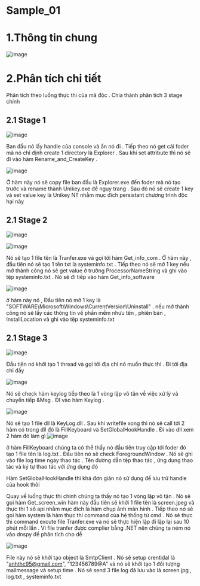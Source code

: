 # Sample_01

# 1.Thông tin chung


![image](https://github.com/YeuPIPI/Sample_01/assets/72372550/b7fb13f9-cb76-40a3-85a4-13775f4ca9d8)


# 2.Phân tích chi tiết

Phân tích theo luồng thực thi của mã độc . Chia thành phân tích 3 stage chính 

## 2.1 Stage 1

![image](https://github.com/YeuPIPI/Sample_01/assets/72372550/cd38ebab-f7fb-4b4e-87bf-143f53d5f090)

Ban đầu nó lấy handle của console và ẩn nó đi . Tiếp theo nó get cái foder mà nó chỉ định create 1 directory là Explorer . Sau khi set attribute thì nó sẽ đi vào hàm Rename_and_CreateKey . 

![image](https://github.com/YeuPIPI/Sample_01/assets/72372550/e8b79e2c-5639-4fdf-8523-e952a537775b)


Ở hàm này nó sẽ copy file ban đầu là Explorer.exe đến foder mà nó tạo trước và rename thành Unikey.exe để ngụy trang . Sau đó nó sẽ create 1 key và set value key là Unikey NT nhằm mục đích persistant chương trình độc hại này

## 2.1 Stage 2

![image](https://github.com/YeuPIPI/Sample_01/assets/72372550/e7e9c5ac-70df-404c-b0a8-345f283da866)

![image](https://github.com/YeuPIPI/Sample_01/assets/72372550/29ef08ab-3364-418e-bc96-d6598fe67821)


Nó sẽ tạo 1 file tên là Tranfer.exe  và gọi tới hàm Get_info_com . Ở hàm này , đầu tiên nó sẽ tạo 1 tên txt là systeminfo.txt . Tiếp theo nó sẽ mở 1 key nếu mở thành công nó sẽ get value ở trường ProcessorNameString và ghi vào tệp systeminfo.txt . Nó sẽ đi tiếp vào hàm Get_info_software 

![image](https://github.com/YeuPIPI/Sample_01/assets/72372550/7c52a1f8-c954-45a0-9593-9fdfde5d5e0d)

ở hàm này nó , Đầu tiên nó mở 1 key là "SOFTWARE\\Microsoft\\Windows\\CurrentVersion\\Uninstall" . nếu mở thành công nó sẽ lấy các thông tin về phần mềm nhưu tên , phiên bản , InstallLocation và ghi vào tệp systeminfo.txt

## 2.1 Stage 3

![image](https://github.com/YeuPIPI/Sample_01/assets/72372550/779409f9-9bcf-4070-836e-9adeb20984c9)

Đầu tiên nó khởi tạo 1 thread và gọi tới địa chỉ nó muốn thực thi . Đi tới địa chỉ đấy 

![image](https://github.com/YeuPIPI/Sample_01/assets/72372550/997bf21f-175c-4ea7-93a4-72aa0050e5f2)

Nó sẽ check hàm keylog tiếp theo là 1 vòng lặp vô tân về việc xử lý và chuyển tiếp &Msg . ĐI vào hàm Keylog . 

![image](https://github.com/YeuPIPI/Sample_01/assets/72372550/e7f1fbe1-ed09-4a20-9dd2-fd800cbb397b)

Nó sẽ tạo 1 file dll là KeyLog.dll . Sau khi writefile xong thì nó sẽ call tới 2 hàm có trong dll đó là FillKeyboard và SetGlobalHookHandle . Đi vào dll xem 2 hàm đó làm gì 
![image](https://github.com/YeuPIPI/Sample_01/assets/72372550/e60c75d9-058d-4647-868c-4ef020f46ac3)

ở hàm FillKeyboard chúng ta có thể thấy nó đầu tiên truy cập tới foder đó tạo 1 file tên là log.txt . Đầu tiên nó sẽ check ForegroundWindow . Nó sẽ ghi vào file log time ngày thao tác . Tên đường dẫn tệp thao tác , ứng dụng thao tác và ký tự thao tác với ứng dụng đó 

Hàm SetGlobalHookHandle thì khá đơn giản nó sử dụng để lưu trữ handle của hook thôi

Quay về luồng thực thi chính chúng ta thấy nó tạo 1 vòng lặp vô tận . Nó sẽ gọi hàm Get_screen_win hàm này đầu tiên sẽ khởi 1 file tên là screen.jpeg và thực thi 1 số api nhằm mục đích là hàm chụp ảnh màn hình . Tiếp theo nó sẽ gọi hàm system là hàm thực thi command của hệ thống từ cmd . Nó sẽ thực thi command excute file Tranfer.exe và nó sẽ thực hiện lặp đi lặp lại sau 10 phút mỗi lần . 
Vì file tranfer được complier bằng .NET nên chúng ta ném nó vào dnspy để phân tích cho dễ

![image](https://github.com/YeuPIPI/Sample_01/assets/72372550/9295799b-a68d-442e-b4b3-3938d5fd9c42)

File này nó sẽ khởi tạo object là SmtpClient . Nó sẽ setup crentidal là "anhthc95@gmail.com", "123456789@A" và nó sẽ khởi tạo 1 đối tượng mailmessage và setup time . Nó sẽ send 3 file log đã lưu vào là screen.jpg , log.txt , systeminfo.txt 
















